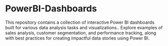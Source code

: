 # PowerBI-Dashboards
This repository contains a collection of interactive Power BI dashboards built for various data analysis tasks and visualizations.. Explore examples of sales analysis, customer segmentation, and performance tracking, along with best practices for creating impactful data stories using Power BI.
